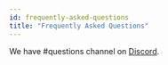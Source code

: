 ```yaml
---
id: frequently-asked-questions
title: "Frequently Asked Questions"
---
```


We have #questions channel on [Discord](http://chat.verdaccio.org).